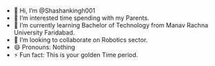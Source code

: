 - 👋 Hi, I’m @Shashankingh001
- 👀 I’m interested time spending with my Parents.
- 🌱 I’m currently learning Bachelor of Technology from Manav Rachna University Faridabad.
- 💞️ I’m looking to collaborate on Robotics sector.
- 😄 Pronouns: Nothing
- ⚡ Fun fact: This is your golden Time period.

<!---
Shashankingh001/Shashankingh001 is a ✨ special ✨ repository because its `README.md` (this file) appears on your GitHub profile.
You can click the Preview link to take a look at your changes.
--->
